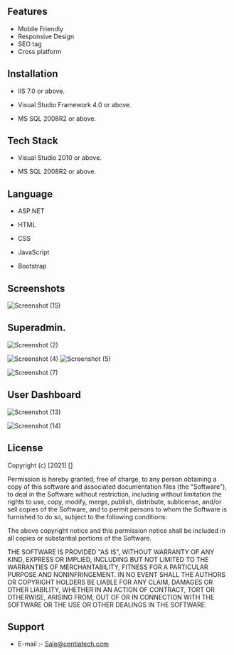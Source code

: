 
## Features

- Mobile Friendly 
- Responsive Design
- SEO tag
- Cross platform



  
## Installation

- IIS 7.0  or above.

- Visual Studio Framework 4.0 or above.

- MS SQL 2008R2 or above.

## Tech Stack

- Visual Studio 2010 or above.

- MS SQL 2008R2 or above.
  
## Language

- ASP.NET
- HTML

- CSS

- JavaScript
- Bootstrap

## Screenshots

 
![Screenshot (15)](https://user-images.githubusercontent.com/92842316/140878339-b565f85b-11ef-4d04-b461-cb61b2dec4d5.png)
## Superadmin.
![Screenshot (2)](https://user-images.githubusercontent.com/92842316/140878363-cfcbcc2e-0f97-4a59-b5d6-858b56d14db9.png)

![Screenshot (4)](https://user-images.githubusercontent.com/92842316/140878376-0e66e7a4-788a-461e-91dd-f81cb1993c39.png)
![Screenshot (5)](https://user-images.githubusercontent.com/92842316/140878384-56442829-2e5c-4a4f-b6a8-1aab40e6fe6f.png)

![Screenshot (7)](https://user-images.githubusercontent.com/92842316/140878390-510cf28a-efdb-4946-ae0d-4f111e470917.png)

## User Dashboard
![Screenshot (13)](https://user-images.githubusercontent.com/92842316/140878401-95a27a66-e3e0-406a-96b2-9dce05df9db4.png)

 ![Screenshot (14)](https://user-images.githubusercontent.com/92842316/140878409-1e8fc80e-4268-4f49-b764-8021cb80443d.png)






## License

Copyright (c) [2021] []

Permission is hereby granted, free of charge, to any person obtaining a copy
of this software and associated documentation files (the "Software"), to deal
in the Software without restriction, including without limitation the rights
to use, copy, modify, merge, publish, distribute, sublicense, and/or sell
copies of the Software, and to permit persons to whom the Software is
furnished to do so, subject to the following conditions:

The above copyright notice and this permission notice shall be included in all
copies or substantial portions of the Software.

THE SOFTWARE IS PROVIDED "AS IS", WITHOUT WARRANTY OF ANY KIND, EXPRESS OR
IMPLIED, INCLUDING BUT NOT LIMITED TO THE WARRANTIES OF MERCHANTABILITY,
FITNESS FOR A PARTICULAR PURPOSE AND NONINFRINGEMENT. IN NO EVENT SHALL THE
AUTHORS OR COPYRIGHT HOLDERS BE LIABLE FOR ANY CLAIM, DAMAGES OR OTHER
LIABILITY, WHETHER IN AN ACTION OF CONTRACT, TORT OR OTHERWISE, ARISING FROM,
OUT OF OR IN CONNECTION WITH THE SOFTWARE OR THE USE OR OTHER DEALINGS IN THE
SOFTWARE.

## Support

- E-mail :- Sale@centiatech.com
  
